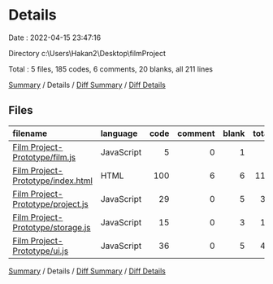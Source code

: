 # Details

Date : 2022-04-15 23:47:16

Directory c:\Users\Hakan2\Desktop\filmProject

Total : 5 files,  185 codes, 6 comments, 20 blanks, all 211 lines

[Summary](results.md) / Details / [Diff Summary](diff.md) / [Diff Details](diff-details.md)

## Files
| filename | language | code | comment | blank | total |
| :--- | :--- | ---: | ---: | ---: | ---: |
| [Film Project-Prototype/film.js](/Film%20Project-Prototype/film.js) | JavaScript | 5 | 0 | 1 | 6 |
| [Film Project-Prototype/index.html](/Film%20Project-Prototype/index.html) | HTML | 100 | 6 | 6 | 112 |
| [Film Project-Prototype/project.js](/Film%20Project-Prototype/project.js) | JavaScript | 29 | 0 | 5 | 34 |
| [Film Project-Prototype/storage.js](/Film%20Project-Prototype/storage.js) | JavaScript | 15 | 0 | 3 | 18 |
| [Film Project-Prototype/ui.js](/Film%20Project-Prototype/ui.js) | JavaScript | 36 | 0 | 5 | 41 |

[Summary](results.md) / Details / [Diff Summary](diff.md) / [Diff Details](diff-details.md)